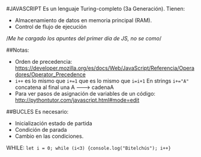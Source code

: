 #JAVASCRIPT
Es un lenguaje Turing-completo (3a Generación). Tienen:

- Almacenamiento de datos en memoria principal (RAM).
- Control de flujo de ejecución

/_Me he cargado los apuntes del primer día de JS, no se como_/

##Notas:

* Orden de precedencia: https://developer.mozilla.org/es/docs/Web/JavaScript/Referencia/Operadores/Operator_Precedence
* `i++` es lo mismo que `i+=1` que es lo mismo que `i=i+1`
En strings `i+="A"` concatena al final una A ---> cadenaA 
* Para ver pasos de asignación de variables de un código: http://pythontutor.com/javascript.html#mode=edit

##BUCLES
Es necesario:

- Inicialización estado de partida
- Condición de parada
- Cambio en las condiciones.

WHILE:
`let i = 0; while (i<3) {console.log("Bitelchús"); i++}`
